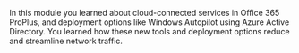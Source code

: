 
In this module you learned about cloud-connected services in Office 365 ProPlus, and deployment options like Windows Autopilot using Azure Active Directory. You learned how these new tools and deployment options reduce and streamline network traffic.